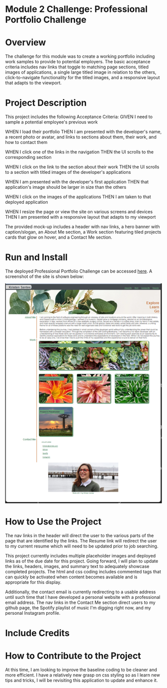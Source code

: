 # Module 2 Challenge: Professional Portfolio Challenge
# Overview 
The challenge for this module was to create a working portfolio including work samples to provide to potential employers. The basic acceptance criteria includes nav links that toggle to matching page sections, titled images of applications, a single large titled image in relation to the others, click-to-navigate functionality for the titled images, and a responsive layout that adapts to the viewport.
# Project Description
This project includes the following Acceptance Criteria: 
GIVEN I need to sample a potential employee's previous work

WHEN I load their portfolio
THEN I am presented with the developer's name, a recent photo or avatar, and links to sections about them, their work, and how to contact them

WHEN I click one of the links in the navigation
THEN the UI scrolls to the corresponding section

WHEN I click on the link to the section about their work
THEN the UI scrolls to a section with titled images of the developer's applications

WHEN I am presented with the developer's first application
THEN that application's image should be larger in size than the others

WHEN I click on the images of the applications
THEN I am taken to that deployed application

WHEN I resize the page or view the site on various screens and devices
THEN I am presented with a responsive layout that adapts to my viewport

The provided mock-up includes a header with nav links, a hero banner with caption/slogan, an About Me section, a Work section featuring tiled projects cards that glow on hover, and a Contact Me section. 
# Run and Install
The deployed Professional Portfolio Challenge can be accessed [here](https://kristensantee.github.io/professional-portfolio-challenge/). 
A screenshot of the site is shown below:

![](./assets/images/screenshot.png)
# How to Use the Project
The nav links in the header will direct the user to the various parts of the page that are identified by the links. The Resume link will redirect the user to my current resume which will need to be updated prior to job searching.

This project currently includes multiple placeholder images and deployed links as of the due date for this project. Going forward, I will plan to update the links, headers, images, and summary text to adequately showcase completed projects. The html and css coding includes commented tags that can quickly be activated when content becomes available and is appropriate for this display. 

Additionally, the contact email is currently redirecting to a usable address until such time that I have developed a personal website with a professional email address. The nav links in the Contact Me section direct users to my github page, the Spotify playlist of music I'm digging right now, and my personal Instagram profile. 
# Include Credits 

# How to Contribute to the Project
At this time, I am looking to improve the baseline coding to be cleaner and more efficient. I have a relatively new grasp on css styling so as I learn new tips and tricks, I will be revisiting this application to update and enhance it.



